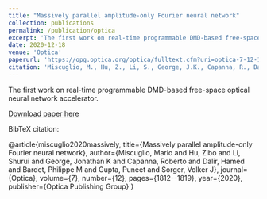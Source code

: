 ```yaml
---
title: "Massively parallel amplitude-only Fourier neural network"
collection: publications
permalink: /publication/optica
excerpt: 'The first work on real-time programmable DMD-based free-space optical neural network accelerator.'
date: 2020-12-18
venue: 'Optica'
paperurl: 'https://opg.optica.org/optica/fulltext.cfm?uri=optica-7-12-1812&id=444948'
citation: 'Miscuglio, M., Hu, Z., Li, S., George, J.K., Capanna, R., Dalir, H., Bardet, P.M., Gupta, P. and Sorger, V.J., 2020. Massively parallel amplitude-only Fourier neural network. Optica, 7(12), pp.1812-1819.'
---
```

The first work on real-time programmable DMD-based free-space optical neural network accelerator.

[Download paper here](https://opg.optica.org/optica/fulltext.cfm?uri=optica-7-12-1812&id=444948)

BibTeX citation: 

@article{miscuglio2020massively,
  title={Massively parallel amplitude-only Fourier neural network},
  author={Miscuglio, Mario and Hu, Zibo and Li, Shurui and George, Jonathan K and Capanna, Roberto and Dalir, Hamed and Bardet, Philippe M and Gupta, Puneet and Sorger, Volker J},
  journal={Optica},
  volume={7},
  number={12},
  pages={1812--1819},
  year={2020},
  publisher={Optica Publishing Group}
}